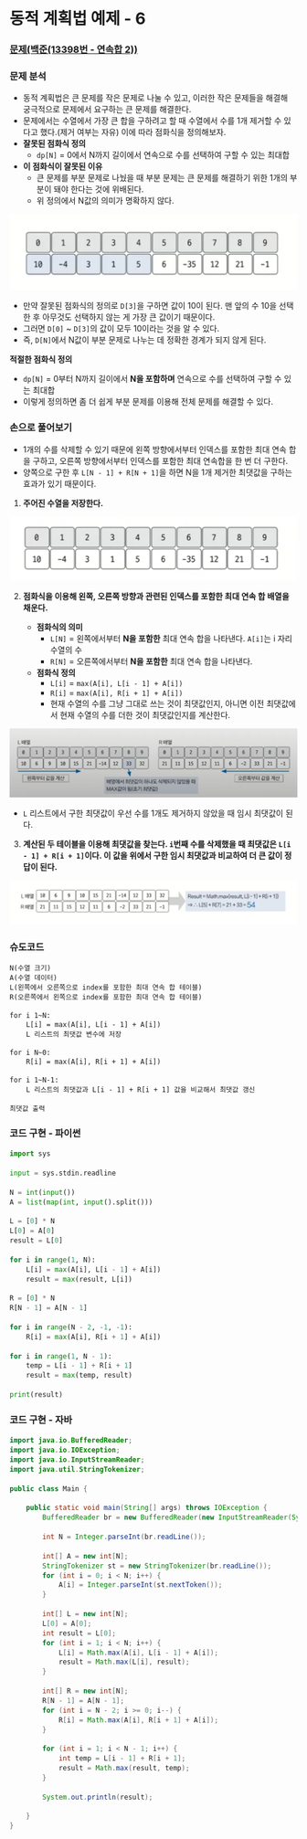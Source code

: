 # 동적 계획법 예제 - 6

### [문제(백준(13398번 - 연속합 2))](https://www.acmicpc.net/problem/13398)

### 문제 분석
- 동적 계획법은 큰 문제를 작은 문제로 나눌 수 있고, 이러한 작은 문제들을 해결해 궁극적으로 문제에서 요구하는 큰 문제를 해결한다.
- 문제에서는 수열에서 가장 큰 합을 구하려고 할 때 수열에서 수를 1개 제거할 수 있다고 했다.(제거 여부는 자유) 이에 따라 점화식을 정의해보자.
- **잘못된 점화식 정의**
  - `dp[N]` = 0에서 N까지 길이에서 연속으로 수를 선택하여 구할 수 있는 최대합
- **이 점화식이 잘못된 이유**
  - 큰 문제를 부분 문제로 나눴을 때 부분 문제는 큰 문제를 해결하기 위한 1개의 부분이 돼야 한다는 것에 위배된다.
  - 위 정의에서 N값의 의미가 명확하지 않다.

![img_9.png](image/img_9.png)

- 만약 잘못된 점화식의 정의로 `D[3]`을 구하면 값이 10이 된다. 맨 앞의 수 10을 선택한 후 아무것도 선택하지 않는 게 가장 큰 값이기 때문이다.
- 그러면 `D[0]` ~ `D[3]`의 값이 모두 10이라는 것을 알 수 있다.
- 즉, `D[N]`에서 N값이 부분 문제로 나누는 데 정확한 경계가 되지 않게 된다.

**적절한 점화식 정의**
- `dp[N]` = 0부터 N까지 길이에서 **N을 포함하며** 연속으로 수를 선택하여 구할 수 있는 최대합
- 이렇게 정의하면 좀 더 쉽게 부분 문제를 이용해 전체 문제를 해결할 수 있다.
### 손으로 풀어보기
- 1개의 수를 삭제할 수 있기 때문에 왼쪽 방향에서부터 인덱스를 포함한 최대 연속 합을 구하고, 오른쪽 방향에서부터 인덱스를 포함한 최대 연속합을 한 번 더 구한다.
- 양쪽으로 구한 후 `L[N - 1] + R[N + 1]`을 하면 N을 1개 제거한 최댓값을 구하는 효과가 있기 때문이다.

1. **주어진 수열을 저장한다.**

![img_10.png](image/img_10.png)

2. **점화식을 이용해 왼쪽, 오른쪽 방향과 관련된 인덱스를 포함한 최대 연속 합 배열을 채운다.**

   - **점화식의 의미**
     - `L[N]` = 왼쪽에서부터 **N을 포함한** 최대 연속 합을 나타낸다. `A[i]`는 i 자리 수열의 수
     - `R[N]` = 오른쪽에서부터 **N을 포함한** 최대 연속 합을 나타낸다.
   - **점화식 정의**
     - `L[i]` = `max(A[i], L[i - 1] + A[i])`
     - `R[i]` = `max(A[i], R[i + 1] + A[i])`
     - 현재 수열의 수를 그냥 그대로 쓰는 것이 최댓값인지, 아니면 이전 최댓값에서 현재 수열의 수를 더한 것이 최댓값인지를 계산한다.

![img_11.png](image/img_11.png)

- `L` 리스트에서 구한 최댓값이 우선 수를 1개도 제거하지 않았을 때 임시 최댓값이 된다.

3. **계산된 두 테이블을 이용해 최댓값을 찾는다. `i`번째 수를 삭제했을 때 최댓값은 `L[i - 1] + R[i + 1]`이다. 이 값을 위에서 구한 임시 최댓값과 비교하여 더 큰 값이 정답이 된다.**

![img_12.png](image/img_12.png)

### 슈도코드
```text
N(수열 크기)
A(수열 데이터)
L(왼쪽에서 오른쪽으로 index를 포함한 최대 연속 합 테이블)
R(오른쪽에서 왼쪽으로 index를 포함한 최대 연속 합 테이블)

for i 1~N:
    L[i] = max(A[i], L[i - 1] + A[i])
    L 리스트의 최댓값 변수에 저장

for i N~0:
    R[i] = max(A[i], R[i + 1] + A[i])

for i 1~N-1:
    L 리스트의 최댓값과 L[i - 1] + R[i + 1] 값을 비교해서 최댓값 갱신
    
최댓값 출력
```

### 코드 구현 - 파이썬
```python
import sys

input = sys.stdin.readline

N = int(input())
A = list(map(int, input().split()))

L = [0] * N
L[0] = A[0]
result = L[0]

for i in range(1, N):
    L[i] = max(A[i], L[i - 1] + A[i])
    result = max(result, L[i])

R = [0] * N
R[N - 1] = A[N - 1]

for i in range(N - 2, -1, -1):
    R[i] = max(A[i], R[i + 1] + A[i])

for i in range(1, N - 1):
    temp = L[i - 1] + R[i + 1]
    result = max(temp, result)

print(result)
```

### 코드 구현 - 자바
```java
import java.io.BufferedReader;
import java.io.IOException;
import java.io.InputStreamReader;
import java.util.StringTokenizer;

public class Main {

    public static void main(String[] args) throws IOException {
        BufferedReader br = new BufferedReader(new InputStreamReader(System.in));

        int N = Integer.parseInt(br.readLine());

        int[] A = new int[N];
        StringTokenizer st = new StringTokenizer(br.readLine());
        for (int i = 0; i < N; i++) {
            A[i] = Integer.parseInt(st.nextToken());
        }

        int[] L = new int[N];
        L[0] = A[0];
        int result = L[0];
        for (int i = 1; i < N; i++) {
            L[i] = Math.max(A[i], L[i - 1] + A[i]);
            result = Math.max(L[i], result);
        }

        int[] R = new int[N];
        R[N - 1] = A[N - 1];
        for (int i = N - 2; i >= 0; i--) {
            R[i] = Math.max(A[i], R[i + 1] + A[i]);
        }

        for (int i = 1; i < N - 1; i++) {
            int temp = L[i - 1] + R[i + 1];
            result = Math.max(result, temp);
        }

        System.out.println(result);

    }
}
```
